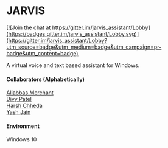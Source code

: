 # JARVIS

[![Join the chat at https://gitter.im/jarvis_assistant/Lobby](https://badges.gitter.im/jarvis_assistant/Lobby.svg)](https://gitter.im/jarvis_assistant/Lobby?utm_source=badge&utm_medium=badge&utm_campaign=pr-badge&utm_content=badge)

A virtual voice and text based assistant for Windows.

#### Collaborators (Alphabetically)
[Aliabbas Merchant](https://github.com/AliabbasMerchant)    
[Divy Patel](https://github.com/DivyPatel9881)  
[Harsh Chheda](https://github.com/Harsh-06)     
[Yash Jain](https://github.com/yash0530)    

#### Environment
Windows 10